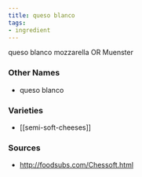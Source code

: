 ```yaml
---
title: queso blanco
tags:
- ingredient
---
```

queso blanco mozzarella OR Muenster

### Other Names

* queso blanco

### Varieties

* [[semi-soft-cheeses]]

### Sources
* http://foodsubs.com/Chessoft.html
